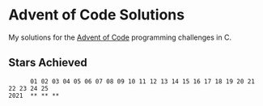 # Advent of Code Solutions

My solutions for the [Advent of Code](https://adventofcode.com/) programming
challenges in C.

## Stars Achieved
```
      01 02 03 04 05 06 07 08 09 10 11 12 13 14 15 16 17 18 19 20 21 22 23 24 25
2021  ** ** **
```

